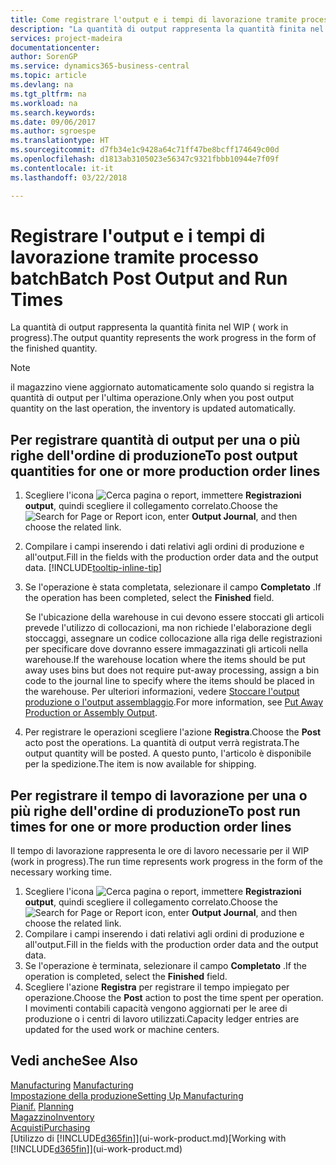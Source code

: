 ```yaml
---
title: Come registrare l'output e i tempi di lavorazione tramite processo batch| Microsoft Docs
description: "La quantità di output rappresenta la quantità finita nel WIP ( work in progress)."
services: project-madeira
documentationcenter: 
author: SorenGP
ms.service: dynamics365-business-central
ms.topic: article
ms.devlang: na
ms.tgt_pltfrm: na
ms.workload: na
ms.search.keywords: 
ms.date: 09/06/2017
ms.author: sgroespe
ms.translationtype: HT
ms.sourcegitcommit: d7fb34e1c9428a64c71ff47be8bcff174649c00d
ms.openlocfilehash: d1813ab3105023e56347c9321fbbb10944e7f09f
ms.contentlocale: it-it
ms.lasthandoff: 03/22/2018

---
```

# <a name="batch-post-output-and-run-times"></a><span data-ttu-id="a1dec-103">Registrare l'output e i tempi di lavorazione tramite processo batch</span><span class="sxs-lookup"><span data-stu-id="a1dec-103">Batch Post Output and Run Times</span></span>
<span data-ttu-id="a1dec-104">La quantità di output rappresenta la quantità finita nel WIP ( work in progress).</span><span class="sxs-lookup"><span data-stu-id="a1dec-104">The output quantity represents the work progress in the form of the finished quantity.</span></span>  

> [!NOTE]
> <span data-ttu-id="a1dec-105">il magazzino viene aggiornato automaticamente solo quando si registra la quantità di output per l'ultima operazione.</span><span class="sxs-lookup"><span data-stu-id="a1dec-105">Only when you post output quantity on the last operation, the inventory is updated automatically.</span></span>  

## <a name="to-post-output-quantities-for-one-or-more-production-order-lines"></a><span data-ttu-id="a1dec-106">Per registrare quantità di output per una o più righe dell'ordine di produzione</span><span class="sxs-lookup"><span data-stu-id="a1dec-106">To post output quantities for one or more production order lines</span></span>
1. <span data-ttu-id="a1dec-107">Scegliere l'icona ![Cerca pagina o report](media/ui-search/search_small.png "icona Cerca pagina o report"), immettere **Registrazioni output**, quindi scegliere il collegamento correlato.</span><span class="sxs-lookup"><span data-stu-id="a1dec-107">Choose the ![Search for Page or Report](media/ui-search/search_small.png "Search for Page or Report icon") icon, enter **Output Journal**, and then choose the related link.</span></span>  
2. <span data-ttu-id="a1dec-108">Compilare i campi inserendo i dati relativi agli ordini di produzione e all'output.</span><span class="sxs-lookup"><span data-stu-id="a1dec-108">Fill in the fields with the production order data and the output data.</span></span> [!INCLUDE[tooltip-inline-tip](includes/tooltip-inline-tip_md.md)]
3. <span data-ttu-id="a1dec-109">Se l'operazione è stata completata, selezionare il campo **Completato** .</span><span class="sxs-lookup"><span data-stu-id="a1dec-109">If the operation has been completed, select the **Finished** field.</span></span>  

    <span data-ttu-id="a1dec-110">Se l'ubicazione della warehouse in cui devono essere stoccati gli articoli prevede l'utilizzo di collocazioni, ma non richiede l'elaborazione degli stoccaggi,  assegnare un codice collocazione alla riga delle registrazioni per specificare dove dovranno essere immagazzinati gli articoli nella warehouse.</span><span class="sxs-lookup"><span data-stu-id="a1dec-110">If the warehouse location where the items should be put away uses bins but does not require put-away processing,  assign a bin code to the journal line to specify where the items should be placed in the warehouse.</span></span> <span data-ttu-id="a1dec-111">Per ulteriori informazioni, vedere [Stoccare l'output produzione o l'output assemblaggio](warehouse-how-to-put-away-production-output.md).</span><span class="sxs-lookup"><span data-stu-id="a1dec-111">For more information, see [Put Away Production or Assembly Output](warehouse-how-to-put-away-production-output.md).</span></span>  

4. <span data-ttu-id="a1dec-112">Per registrare le operazioni scegliere l'azione **Registra**.</span><span class="sxs-lookup"><span data-stu-id="a1dec-112">Choose the **Post** acto post the operations.</span></span> <span data-ttu-id="a1dec-113">La quantità di output verrà registrata.</span><span class="sxs-lookup"><span data-stu-id="a1dec-113">The output quantity will be posted.</span></span> <span data-ttu-id="a1dec-114">A questo punto, l'articolo è disponibile per la spedizione.</span><span class="sxs-lookup"><span data-stu-id="a1dec-114">The item is now available for shipping.</span></span>  

## <a name="to-post-run-times-for-one-or-more-production-order-lines"></a><span data-ttu-id="a1dec-115">Per registrare il tempo di lavorazione per una o più righe dell'ordine di produzione</span><span class="sxs-lookup"><span data-stu-id="a1dec-115">To post run times for one or more production order lines</span></span>
<span data-ttu-id="a1dec-116">Il tempo di lavorazione rappresenta le ore di lavoro necessarie per il WIP (work in progress).</span><span class="sxs-lookup"><span data-stu-id="a1dec-116">The run time represents work progress in the form of the necessary working time.</span></span>    

1.  <span data-ttu-id="a1dec-117">Scegliere l'icona ![Cerca pagina o report](media/ui-search/search_small.png "icona Cerca pagina o report"), immettere **Registrazioni output**, quindi scegliere il collegamento correlato.</span><span class="sxs-lookup"><span data-stu-id="a1dec-117">Choose the ![Search for Page or Report](media/ui-search/search_small.png "Search for Page or Report icon") icon, enter **Output Journal**, and then choose the related link.</span></span>  
2. <span data-ttu-id="a1dec-118">Compilare i campi inserendo i dati relativi agli ordini di produzione e all'output.</span><span class="sxs-lookup"><span data-stu-id="a1dec-118">Fill in the fields with the production order data and the output data.</span></span>  
3.  <span data-ttu-id="a1dec-119">Se l'operazione è terminata, selezionare il campo **Completato** .</span><span class="sxs-lookup"><span data-stu-id="a1dec-119">If the operation is completed, select the **Finished** field.</span></span>  
4. <span data-ttu-id="a1dec-120">Scegliere l'azione **Registra** per registrare il tempo impiegato per operazione.</span><span class="sxs-lookup"><span data-stu-id="a1dec-120">Choose the **Post** action to post the time spent per operation.</span></span> <span data-ttu-id="a1dec-121">I movimenti contabili capacità vengono aggiornati per le aree di produzione o i centri di lavoro utilizzati.</span><span class="sxs-lookup"><span data-stu-id="a1dec-121">Capacity ledger entries are updated for the used work or machine centers.</span></span>

## <a name="see-also"></a><span data-ttu-id="a1dec-122">Vedi anche</span><span class="sxs-lookup"><span data-stu-id="a1dec-122">See Also</span></span>  
<span data-ttu-id="a1dec-123">[Manufacturing](production-manage-manufacturing.md)  </span><span class="sxs-lookup"><span data-stu-id="a1dec-123">[Manufacturing](production-manage-manufacturing.md)  </span></span>  
[<span data-ttu-id="a1dec-124">Impostazione della produzione</span><span class="sxs-lookup"><span data-stu-id="a1dec-124">Setting Up Manufacturing</span></span>](production-configure-production-processes.md)  
<span data-ttu-id="a1dec-125">[Pianif.](production-planning.md)    </span><span class="sxs-lookup"><span data-stu-id="a1dec-125">[Planning](production-planning.md)    </span></span>  
[<span data-ttu-id="a1dec-126">Magazzino</span><span class="sxs-lookup"><span data-stu-id="a1dec-126">Inventory</span></span>](inventory-manage-inventory.md)  
[<span data-ttu-id="a1dec-127">Acquisti</span><span class="sxs-lookup"><span data-stu-id="a1dec-127">Purchasing</span></span>](purchasing-manage-purchasing.md)  
<span data-ttu-id="a1dec-128">[Utilizzo di [!INCLUDE[d365fin](includes/d365fin_md.md)]](ui-work-product.md)</span><span class="sxs-lookup"><span data-stu-id="a1dec-128">[Working with [!INCLUDE[d365fin](includes/d365fin_md.md)]](ui-work-product.md)</span></span>

